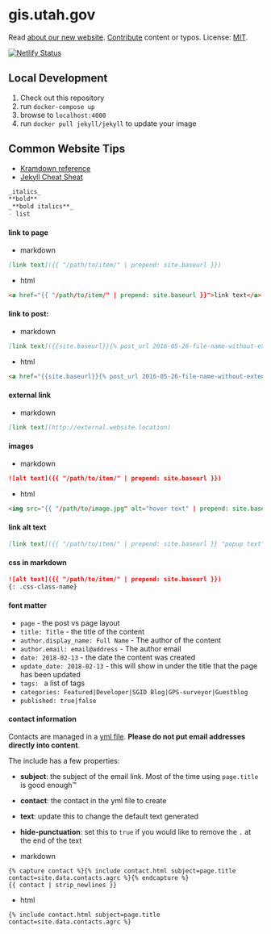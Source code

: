 # gis.utah.gov

Read [about our new website](https://gis.utah.gov/about-our-new-v6-website-in-ghpages).
[Contribute](https://gis.utah.gov/about/contributing/) content or typos.
License: [MIT](/LICENSE).

[![Netlify Status](https://api.netlify.com/api/v1/badges/fd943f0d-1816-4377-bdab-866190826309/deploy-status)](https://app.netlify.com/sites/gis-utah-gov/deploys)

## Local Development

1. Check out this repository
1. run `docker-compose up`
1. browse to `localhost:4000`
1. run `docker pull jekyll/jekyll` to update your image

## Common Website Tips

- [Kramdown reference](http://kramdown.gettalong.org/quickref.html)
- [Jekyll Cheat Sheat](http://cheat.jekyll.tips/)

```md
_italics_
**bold**
_**bold italics**_
- list
```

#### link to page

- markdown
```md
[link text]({{ "/path/to/item/" | prepend: site.baseurl }})
```
- html
```html
<a href="{{ "/path/to/item/" | prepend: site.baseurl }}">link text</a>
```
#### link to post:

- markdown
```md
[link text]({{site.baseurl}}{% post_url 2016-05-26-file-name-without-extension %})
```
- html
```html
<a href="{{site.baseurl}}{% post_url 2016-05-26-file-name-without-extension %}">link text</a>
```

#### external link

- markdown
```md
[link text](http://external.website.location)
```

#### images

- markdown
```md
![alt text]({{ "/path/to/item/" | prepend: site.baseurl }})
```
- html
```html
<img src="{{ "/path/to/image.jpg" alt="hover text" | prepend: site.baseurl }}"/>
```

#### link alt text
```md
[link text]({{ "/path/to/item/" | prepend: site.baseurl }} "popup text")
```

#### css in markdown
```md
![alt text]({{ "/path/to/item/" | prepend: site.baseurl }})
{: .css-class-name}
```

#### font matter

- `page` - the post vs page layout
- `title: Title` - the title of the content
- `author.display_name: Full Name` - The author of the content
- `author.email: email@address` - The author email
- `date: 2018-02-13` - the date the content was created
- `update_date: 2018-02-13` - this will show in under the title that the page has been updated
- `tags: ` a list of tags
- `categories: Featured|Developer|SGID Blog|GPS-surveyor|Guestblog`
- `published: true|false`


#### contact information

Contacts are managed in a [yml file](./_data/contacts.yml). **Please do not put email addresses directly into content**.

The include has a few properties:
- **subject**: the subject of the email link. Most of the time using `page.title` is good enough™
- **contact**: the contact in the yml file to create
- **text**: update this to change the default text generated
- **hide-punctuation**: set this to `true` if you would like to remove the `.` at the end of the text

- markdown
```liquid
{% capture contact %}{% include contact.html subject=page.title contact=site.data.contacts.agrc %}{% endcapture %}
{{ contact | strip_newlines }}
```
- html
```liquid
{% include contact.html subject=page.title contact=site.data.contacts.agrc %}
```
